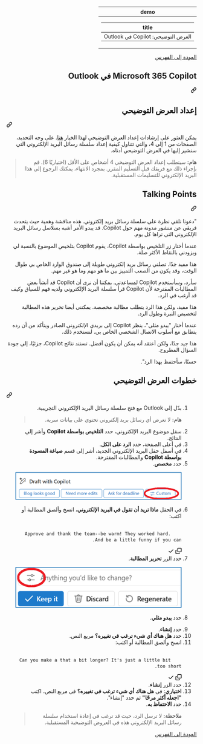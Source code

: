 <div class="Box-sc-g0xbh4-0 eoaCFS js-snippet-clipboard-copy-unpositioned undefined" data-hpc="true"><article class="markdown-body entry-content container-lg" itemprop="text"><div dir="rtl"><markdown-accessiblity-table data-catalyst=""><table>
  <thead>
  <tr>
  <th>demo</th>
  </tr>
  </thead>
  <tbody>
  <tr>
  <td><div dir="auto"><table>
  <thead>
  <tr>
  <th>title</th>
  </tr>
  </thead>
  <tbody>
  <tr>
  <td><div dir="auto">العرض التوضيحي: Copilot في Outlook</div></td>
  </tr>
  </tbody>
</table>
</div></td>
  </tr>
  </tbody>
</table></markdown-accessiblity-table>

<p dir="auto"><a href="https://microsoftlearning.github.io/MS-4012-Microsoft-Copilot-Web-Based-Interactive-Experience-for-Executives/" rel="nofollow">العودة إلى الفهرس</a></p>
<div class="markdown-heading" dir="rtl"><h1 tabindex="-1" class="heading-element" dir="rtl">Microsoft 365 Copilot في Outlook</h1><a id="user-content-microsoft-365-copilot-في-outlook" class="anchor" aria-label="Permalink: Microsoft 365 Copilot في Outlook" href="#microsoft-365-copilot-في-outlook"><svg class="octicon octicon-link" viewBox="0 0 16 16" version="1.1" width="16" height="16" aria-hidden="true"><path d="m7.775 3.275 1.25-1.25a3.5 3.5 0 1 1 4.95 4.95l-2.5 2.5a3.5 3.5 0 0 1-4.95 0 .751.751 0 0 1 .018-1.042.751.751 0 0 1 1.042-.018 1.998 1.998 0 0 0 2.83 0l2.5-2.5a2.002 2.002 0 0 0-2.83-2.83l-1.25 1.25a.751.751 0 0 1-1.042-.018.751.751 0 0 1-.018-1.042Zm-4.69 9.64a1.998 1.998 0 0 0 2.83 0l1.25-1.25a.751.751 0 0 1 1.042.018.751.751 0 0 1 .018 1.042l-1.25 1.25a3.5 3.5 0 1 1-4.95-4.95l2.5-2.5a3.5 3.5 0 0 1 4.95 0 .751.751 0 0 1-.018 1.042.751.751 0 0 1-1.042.018 1.998 1.998 0 0 0-2.83 0l-2.5 2.5a1.998 1.998 0 0 0 0 2.83Z"></path></svg></a></div>
<div class="markdown-heading" dir="auto"><h2 tabindex="-1" class="heading-element" dir="auto">إعداد العرض التوضيحي</h2><a id="user-content-إعداد-العرض-التوضيحي" class="anchor" aria-label="Permalink: إعداد العرض التوضيحي" href="#إعداد-العرض-التوضيحي"><svg class="octicon octicon-link" viewBox="0 0 16 16" version="1.1" width="16" height="16" aria-hidden="true"><path d="m7.775 3.275 1.25-1.25a3.5 3.5 0 1 1 4.95 4.95l-2.5 2.5a3.5 3.5 0 0 1-4.95 0 .751.751 0 0 1 .018-1.042.751.751 0 0 1 1.042-.018 1.998 1.998 0 0 0 2.83 0l2.5-2.5a2.002 2.002 0 0 0-2.83-2.83l-1.25 1.25a.751.751 0 0 1-1.042-.018.751.751 0 0 1-.018-1.042Zm-4.69 9.64a1.998 1.998 0 0 0 2.83 0l1.25-1.25a.751.751 0 0 1 1.042.018.751.751 0 0 1 .018 1.042l-1.25 1.25a3.5 3.5 0 1 1-4.95-4.95l2.5-2.5a3.5 3.5 0 0 1 4.95 0 .751.751 0 0 1-.018 1.042.751.751 0 0 1-1.042.018 1.998 1.998 0 0 0-2.83 0l-2.5 2.5a1.998 1.998 0 0 0 0 2.83Z"></path></svg></a></div>
<p dir="auto">يمكن العثور على إرشادات إعداد العرض التوضيحي لهذا الخيار <a href="https://microsoft.seismic.com/Link/Content/DCFPQWmT2DMXC8WJjgjP4H44GWXG" rel="nofollow">هنا</a>. على وجه التحديد، الصفحات من 1 إلى 4، والتي تتناول كيفية إعداد سلسلة رسائل البريد الإلكتروني التي سنشير إليها في العرض التوضيحي أدناه.</p>
<blockquote>
<p dir="auto"><b>هام:</b> سيتطلب إعداد العرض التوضيحي 4 أشخاص على الأقل (اختياريًا 6). قم بإجراء ذلك مع فريقك قبل التسليم المقرر. بمجرد الانتهاء، يمكنك الرجوع إلى هذا البريد الإلكتروني للتسليمات المستقبلية.</p>
</blockquote>
<div class="markdown-heading" dir="rtl"><h2 tabindex="-1" class="heading-element" dir="rtl">Talking Points</h2><a id="user-content-talking-points" class="anchor" aria-label="Permalink: Talking Points" href="#talking-points"><svg class="octicon octicon-link" viewBox="0 0 16 16" version="1.1" width="16" height="16" aria-hidden="true"><path d="m7.775 3.275 1.25-1.25a3.5 3.5 0 1 1 4.95 4.95l-2.5 2.5a3.5 3.5 0 0 1-4.95 0 .751.751 0 0 1 .018-1.042.751.751 0 0 1 1.042-.018 1.998 1.998 0 0 0 2.83 0l2.5-2.5a2.002 2.002 0 0 0-2.83-2.83l-1.25 1.25a.751.751 0 0 1-1.042-.018.751.751 0 0 1-.018-1.042Zm-4.69 9.64a1.998 1.998 0 0 0 2.83 0l1.25-1.25a.751.751 0 0 1 1.042.018.751.751 0 0 1 .018 1.042l-1.25 1.25a3.5 3.5 0 1 1-4.95-4.95l2.5-2.5a3.5 3.5 0 0 1 4.95 0 .751.751 0 0 1-.018 1.042.751.751 0 0 1-1.042.018 1.998 1.998 0 0 0-2.83 0l-2.5 2.5a1.998 1.998 0 0 0 0 2.83Z"></path></svg></a></div>
<p dir="auto">"دعونا نلقي نظرة على سلسلة رسائل بريد إلكتروني. هذه مناقشة وهمية حيث يتحدث فريقي عن منشور مدونة مهم حول Copilot. قد يبدو الأمر أشبه بسلاسل رسائل البريد الإلكتروني التي تراها كل يوم.</p>
<p dir="auto">عندما أختار زر التلخيص بواسطة Copilot، يقوم Copilot بتلخيص الموضوع بالنسبة لي ويزودني بالنقاط الأكثر صلة.</p>
<p dir="auto">هذا مفيد جدًا. تصلني رسائل بريد إلكتروني طويلة إلى صندوق الوارد الخاص بي طوال الوقت، وقد يكون من الصعب التمييز بين ما هو مهم وما هو غير مهم.</p>
<p dir="auto">سأرد، وسأستخدم Copilot لمساعدتي. يمكننا أن نرى أن Copilot قد أنشأ بعض المطالبات المقترحة لأن Copilot قرأ سلسلة البريد الإلكتروني ولديه فهم للسياق وكيف قد أرغب في الرد.</p>
<p dir="auto">هذا مفيد، ولكن هذا الرد يتطلب مطالبة مخصصة. يمكنني أيضا تحرير هذه المطالبة لتخصيص النبرة وطول الرد.</p>
<p dir="auto">عندما أختار "يبدو مثلي"، ينظر Copilot إلى بريدي الإلكتروني الصادر ويتأكد من أن رده يتطابق مع أسلوب الاتصال الشخصي الخاص بي. لنستخدم ذلك.</p>
<p dir="auto">هذا جيد جدًا، ولكن أعتقد أنه يمكن أن يكون أفضل. تستند نتائج Copilot، جزئيًا، إلى جودة السؤال المطروح.</p>
<p dir="auto">حسنًا، سأحتفظ بهذا الرد".</p>
<div class="markdown-heading" dir="auto"><h2 tabindex="-1" class="heading-element" dir="auto">خطوات العرض التوضيحي</h2><a id="user-content-خطوات-العرض-التوضيحي" class="anchor" aria-label="Permalink: خطوات العرض التوضيحي" href="#خطوات-العرض-التوضيحي"><svg class="octicon octicon-link" viewBox="0 0 16 16" version="1.1" width="16" height="16" aria-hidden="true"><path d="m7.775 3.275 1.25-1.25a3.5 3.5 0 1 1 4.95 4.95l-2.5 2.5a3.5 3.5 0 0 1-4.95 0 .751.751 0 0 1 .018-1.042.751.751 0 0 1 1.042-.018 1.998 1.998 0 0 0 2.83 0l2.5-2.5a2.002 2.002 0 0 0-2.83-2.83l-1.25 1.25a.751.751 0 0 1-1.042-.018.751.751 0 0 1-.018-1.042Zm-4.69 9.64a1.998 1.998 0 0 0 2.83 0l1.25-1.25a.751.751 0 0 1 1.042.018.751.751 0 0 1 .018 1.042l-1.25 1.25a3.5 3.5 0 1 1-4.95-4.95l2.5-2.5a3.5 3.5 0 0 1 4.95 0 .751.751 0 0 1-.018 1.042.751.751 0 0 1-1.042.018 1.998 1.998 0 0 0-2.83 0l-2.5 2.5a1.998 1.998 0 0 0 0 2.83Z"></path></svg></a></div>
<ol dir="rtl">
<li>
بدّل إلى Outlook مع فتح سلسلة رسائل البريد الإلكتروني التجريبية.
<blockquote>
<p dir="auto"><b>هام:</b> لا تعرض أي رسائل بريد إلكتروني تحتوي على بيانات سرية.</p>
</blockquote>
</li>
<li>
سفل موضوع البريد الإلكتروني، حدد <b>التلخيص بواسطة Copilot</b> وأشر إلى النتائج.
</li>
<li>
في أعلى الصفحة، حدد <b>الرد على الكل</b>.
</li>
<li>
في أسفل حقل البريد الإلكتروني الجديد، أشر إلى قسم <b>صياغة المسودة بواسطة Copilot</b> والمطالبات المقترحة.
</li>
<li>
حدد <b>مخصص</b>.
<p dir="rtl"><a href="https://github.com/MicrosoftLearning/MS-4012-Microsoft-Copilot-Web-Based-Interactive-Experience-for-Executives.ar-sa/blob/main/Instructions/Demos/Media/outlook_custom.png"><img src="https://github.com/MicrosoftLearning/MS-4012-Microsoft-Copilot-Web-Based-Interactive-Experience-for-Executives.ar-sa/raw/main/Instructions/Demos/Media/outlook_custom.png" alt="لقطة شاشة تعرض خيار المطالبة المخصصة في Copilot لـ Outlook." style="max-width: 100%;"> </a></p>
</li>
<li>
في الحقل <b>ماذا تريد أن تقول في البريد الإلكتروني</b>، انسخ وألصق المطالبة أو اكتب: 
</li>
<div class="snippet-clipboard-content notranslate position-relative overflow-auto dir="auto"><pre class="notranslate"><code>
    Approve and thank the team--be warm! They worked hard. And be a little funny if you can.
</code></pre><div class="zeroclipboard-container">
    <clipboard-copy aria-label="Copy" class="ClipboardButton btn btn-invisible js-clipboard-copy m-2 p-0 d-flex flex-justify-center flex-items-center" data-copy-feedback="Copied!" data-tooltip-direction="w" value="
    Approve and thank the team--be warm! They worked hard. And be a little funny if you can." tabindex="0" role="button">
      <svg aria-hidden="true" height="16" viewBox="0 0 16 16" version="1.1" width="16" data-view-component="true" class="octicon octicon-copy js-clipboard-copy-icon">
    <path d="M0 6.75C0 5.784.784 5 1.75 5h1.5a.75.75 0 0 1 0 1.5h-1.5a.25.25 0 0 0-.25.25v7.5c0 .138.112.25.25.25h7.5a.25.25 0 0 0 .25-.25v-1.5a.75.75 0 0 1 1.5 0v1.5A1.75 1.75 0 0 1 9.25 16h-7.5A1.75 1.75 0 0 1 0 14.25Z"></path><path d="M5 1.75C5 .784 5.784 0 6.75 0h7.5C15.216 0 16 .784 16 1.75v7.5A1.75 1.75 0 0 1 14.25 11h-7.5A1.75 1.75 0 0 1 5 9.25Zm1.75-.25a.25.25 0 0 0-.25.25v7.5c0 .138.112.25.25.25h7.5a.25.25 0 0 0 .25-.25v-7.5a.25.25 0 0 0-.25-.25Z"></path>
</svg>
      <svg aria-hidden="true" height="16" viewBox="0 0 16 16" version="1.1" width="16" data-view-component="true" class="octicon octicon-check js-clipboard-check-icon color-fg-success d-none">
    <path d="M13.78 4.22a.75.75 0 0 1 0 1.06l-7.25 7.25a.75.75 0 0 1-1.06 0L2.22 9.28a.751.751 0 0 1 .018-1.042.751.751 0 0 1 1.042-.018L6 10.94l6.72-6.72a.75.75 0 0 1 1.06 0Z"></path>
</svg>
    </clipboard-copy>
  </div></div>
</li>
<li>
حدد الزر <b>تحرير المطالبة</b>.
<p dir="rtl"><a href="https://github.com/MicrosoftLearning/MS-4012-Microsoft-Copilot-Web-Based-Interactive-Experience-for-Executives.ar-sa/blob/main/Instructions/Demos/Media/edit_prompt_outlook.png"><img src="https://github.com/MicrosoftLearning/MS-4012-Microsoft-Copilot-Web-Based-Interactive-Experience-for-Executives.ar-sa/raw/main/Instructions/Demos/Media/edit_prompt_outlook.png" alt="لقطة شاشة تعرض خيار تحرير المطالبة في Copilot لـ Outlook." style="max-width: 100%;"> </a></p>
</li>
<li>
<p dir="auto">حدد <b>يبدو مثلي</b>.</p>
</li>
<li>
حدد <b>إنشاء</b>.
</li>
<li>
حدد <b>هل هناك أي شيء ترغب في تغييره؟</b> مربع النص.
</li>
<li>
انسخ وألصق المطالبة أو اكتب: 
</li>
<div class="snippet-clipboard-content notranslate position-relative overflow-auto dir="auto"><pre class="notranslate"><code>
    Can you make a that a bit longer? It's just a little bit too short.
</code></pre><div class="zeroclipboard-container">
    <clipboard-copy aria-label="Copy" class="ClipboardButton btn btn-invisible js-clipboard-copy m-2 p-0 d-flex flex-justify-center flex-items-center" data-copy-feedback="Copied!" data-tooltip-direction="w" value="
    Can you make a that a bit longer? It's just a little bit too short." tabindex="0" role="button">
      <svg aria-hidden="true" height="16" viewBox="0 0 16 16" version="1.1" width="16" data-view-component="true" class="octicon octicon-copy js-clipboard-copy-icon">
    <path d="M0 6.75C0 5.784.784 5 1.75 5h1.5a.75.75 0 0 1 0 1.5h-1.5a.25.25 0 0 0-.25.25v7.5c0 .138.112.25.25.25h7.5a.25.25 0 0 0 .25-.25v-1.5a.75.75 0 0 1 1.5 0v1.5A1.75 1.75 0 0 1 9.25 16h-7.5A1.75 1.75 0 0 1 0 14.25Z"></path><path d="M5 1.75C5 .784 5.784 0 6.75 0h7.5C15.216 0 16 .784 16 1.75v7.5A1.75 1.75 0 0 1 14.25 11h-7.5A1.75 1.75 0 0 1 5 9.25Zm1.75-.25a.25.25 0 0 0-.25.25v7.5c0 .138.112.25.25.25h7.5a.25.25 0 0 0 .25-.25v-7.5a.25.25 0 0 0-.25-.25Z"></path>
</svg>
      <svg aria-hidden="true" height="16" viewBox="0 0 16 16" version="1.1" width="16" data-view-component="true" class="octicon octicon-check js-clipboard-check-icon color-fg-success d-none">
    <path d="M13.78 4.22a.75.75 0 0 1 0 1.06l-7.25 7.25a.75.75 0 0 1-1.06 0L2.22 9.28a.751.751 0 0 1 .018-1.042.751.751 0 0 1 1.042-.018L6 10.94l6.72-6.72a.75.75 0 0 1 1.06 0Z"></path>
</svg>
    </clipboard-copy>
  </div></div>
</li>
<li>
حدد الزر <b>إنشاء</b>.  
</li>
<li>
<b>اختياري</b>: في <b>هل هناك أي شيء ترغب في تغييره؟</b> في مربع النص، اكتب <b>"اجعله أكثر مرحًا"</b> ثم حدد "إنشاء".
</li>
<li>
حدد <b>الاحتفاظ به</b>.
<blockquote>
<p dir="auto"><b>ملاحظة:</b> لا ترسل الرد، حيث قد ترغب في إعادة استخدام سلسلة رسائل البريد الإلكتروني هذه في العروض التوضيحية المستقبلية.</p>
</blockquote>
</li>
</ol>
<p dir="auto"><a href="https://microsoftlearning.github.io/MS-4012-Microsoft-Copilot-Web-Based-Interactive-Experience-for-Executives/" rel="nofollow">العودة إلى الفهرس</a></p>
</article></div>
